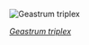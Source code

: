 
![Geastrum triplex](https://upload.wikimedia.org/wikipedia/commons/thumb/7/79/Geastrum_triplex_-_Bola_Creek.jpg/600px-Geastrum_triplex_-_Bola_Creek.jpg)

*[Geastrum triplex](https://wikipedia.org/wiki/File:Geastrum_triplex_-_Bola_Creek.jpg)*
